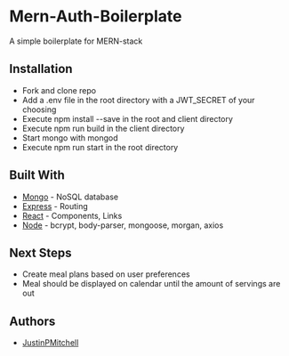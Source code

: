 # Mern-Auth-Boilerplate

A simple boilerplate for MERN-stack

## Installation

* Fork and clone repo
* Add a .env file in the root directory with a JWT_SECRET of your choosing
* Execute npm install --save in the root and client directory
* Execute npm run build in the client directory
* Start mongo with mongod
* Execute npm run start in the root directory

## Built With

* [Mongo](https://www.mongodb.com) - NoSQL database
* [Express](https://expressjs.com/) - Routing
* [React](https://reactjs.org/) - Components, Links
* [Node](https://nodejs.org/en/) - bcrypt, body-parser, mongoose, morgan, axios

## Next Steps

* Create meal plans based on user preferences
* Meal should be displayed on calendar until the amount of servings are out

## Authors

* [JustinPMitchell](https://github.com/JustinPMitchell)
